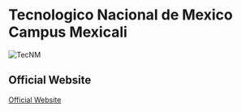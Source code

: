 # Tecnologico Nacional de Mexico Campus Mexicali
![TecNM](https://www.tecnm.mx/assets/img/tecnm.png)

## Official Website
[Official Website](https://www.tecnm.mx/)